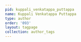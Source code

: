 ```yaml
---
pid: kuppali_venkatappa_puttappa
name: Kuppali Venkatappa Puttappa
type: author
order: '093'
layout: tagpage
collection: author_tags
---
```

